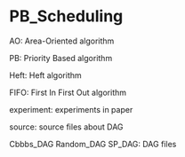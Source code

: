 # PB_Scheduling

AO: Area-Oriented algorithm

PB: Priority Based algorithm

Heft: Heft algorithm

FIFO: First In First Out algorithm

experiment: experiments in paper

source: source files about DAG

Cbbbs_DAG Random_DAG SP_DAG: DAG files



